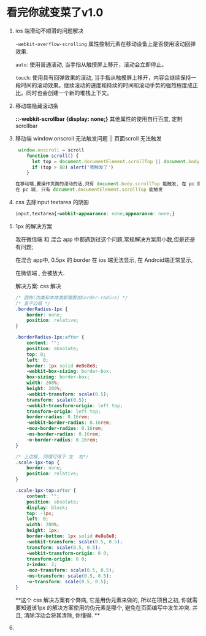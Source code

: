 # 看完你就变菜了v1.0

1. ios 端滑动不顺滑的问题解决

   `-webkit-overflow-scrolling` 属性控制元素在移动设备上是否使用滚动回弹效果. 

    `auto`: 使用普通滚动, 当手指从触摸屏上移开，滚动会立即停止。

    `touch`: 使用具有回弹效果的滚动, 当手指从触摸屏上移开，内容会继续保持一段时间的滚动效果。继续滚动的速度和持续的时间和滚动手势的强烈程度成正比。同时也会创建一个新的堆栈上下文。

   

2. 移动端隐藏滚动条

   **::-webkit-scrollbar {display: none;}**  其他属性的使用自行百度, 定制 scrollbar

   

3. 移动端 window.onscroll 无法触发问题  ||  页面scroll 无法触发

   ```js
    window.onscroll = scroll
       function scroll() {
         let top = document.documentElement.scrollTop || document.body.scrollTop
         if (top > 88) alert('我触发了')
       }
   
   在移动端,要操作页面的滚动的话,只有 document.body.scrollTop 能触发, 在 pc 则不行;
   在 pc 端, 只有 document.documentElement.scrollTop 能触发
   ```

   

4. css 去除input  textarea 的阴影

   ```css
   input,textarea{-webkit-appearance: none;appearance: none;}
   ```

   

5. 1px 的解决方案

   我在微信端 和  混合 app 中都遇到过这个问题,常规解决方案用小数,但是还是有问题;

   在混合 app中, 0.5px 的 border 在 ios 端无法显示, 在 Android端正常显示,

   在微信端 , 会被放大.

   解决方案:  css 解决 

   ```css
   /* 圆角(伪类和本体类都需要加border-radius) */
   /* 盒子边框 */
   .borderRadius-1px {
       border: none;
       position: relative;
   }
   
   .borderRadius-1px:after {
       content: "";
       position: absolute;
       top: 0;
       left: 0;
       border: 1px solid #e8e8e8;
       -webkit-box-sizing: border-box;
       box-sizing: border-box;
       width: 200%;
       height: 200%;
       -webkit-transform: scale(0.5);
       transform: scale(0.5);
       -webkit-transform-origin: left top;
       transform-origin: left top;
       border-radius: 0.16rem;
       -webkit-border-radius: 0.16rem;
       -moz-border-radius: 0.16rem;
       -ms-border-radius: 0.16rem;
       -o-border-radius: 0.16rem;
   }
   
   /* 上边框, 同理可得下 左  右*/
   .scale-1px-top {
       border: none;
       position: relative;
   }
   
   .scale-1px-top:after {
       content: "";
       position: absolute;
       display: block;
       top: -1px;
       left: 0;
       width: 200%;
       height: 1px;
       border-bottom: 1px solid #e8e8e8;
       -webkit-transform: scale(0.5, 0.5);
       transform: scale(0.5, 0.5);
       -webkit-transform-origin: 0 0;
       transform-origin: 0 0;
       z-index: 2;
       -moz-transform: scale(0.5, 0.5);
       -ms-transform: scale(0.5, 0.5);
       -o-transform: scale(0.5, 0.5);
   }
   
   
   ```

   **这个 css 解决方案有个弊病, 它是用伪元素来做的, 所以在项目之初, 你就需要知道该1px 的解决方案使用的伪元素是哪个, 避免在页面编写中发生冲突.  并且, 清除浮动会将其清除, 你懂得. **

6. 